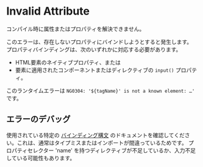 # Invalid Attribute

<docs-video src="https://www.youtube.com/embed/wfLkB3RsSJM"/>

コンパイル時に属性またはプロパティを解決できません。

このエラーは、存在しないプロパティにバインドしようとすると発生します。
プロパティバインディングは、次のいずれかに対応する必要があります。

* HTML要素のネイティブプロパティ、または
* 要素に適用されたコンポーネントまたはディレクティブの `input()` プロパティ。

このランタイムエラーは `NG0304: '${tagName}' is not a known element: …'` です。

## エラーのデバッグ

使用されている特定の [バインディング構文](guide/templates) のドキュメントを確認してください。これは、通常はタイプミスまたはインポートが間違っているためです。
プロパティセレクター 'name' を持つディレクティブが不足しているか、入力不足している可能性もあります。
